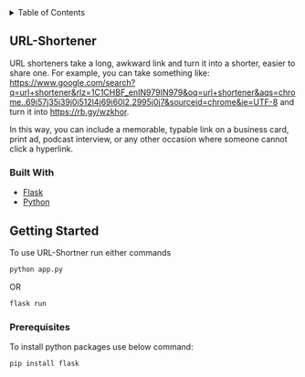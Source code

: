 <!-- TABLE OF CONTENTS -->
<details>
  <summary>Table of Contents</summary>
  <ol>
    <li>
      <a href="#about-the-project">URL-Shortener</a>
      <ul>
        <li><a href="#built-with">Built With</a></li>
      </ul>
    </li>
    <li>
      <a href="#getting-started">Getting Started</a>
      <ul>
        <li><a href="#prerequisites">Prerequisites</a></li>
      </ul>
    </li>
  </ol>
</details>

<!-- ABOUT THE PROJECT -->
## URL-Shortener
URL shorteners take a long, awkward link and turn it into a shorter, easier to share one. 
For example, you can take something like: https://www.google.com/search?q=url+shortener&rlz=1C1CHBF_enIN979IN979&oq=url+shortener&aqs=chrome..69i57j35i39j0i512l4j69i60l2.2995j0j7&sourceid=chrome&ie=UTF-8 and turn it into https://rb.gy/wzkhor.

In this way, you can include a memorable, typable link on a business card, print ad, podcast interview, or any other occasion where someone cannot click a hyperlink.


### Built With
* [Flask](https://flask.palletsprojects.com/en/2.0.x/) 
* [Python](https://www.python.org/)

<!-- GETTING STARTED -->
## Getting Started
To use URL-Shortner run either commands
  ```sh
  python app.py
  ```
  OR
  ```sh
  flask run
  ```

### Prerequisites
To install python packages use below command:
  ```sh
  pip install flask 
  ```
